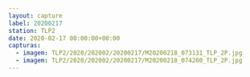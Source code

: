 ```yaml
---
layout: capture
label: 20200217
station: TLP2
date: 2020-02-17 00:00:00+00:00
capturas:
  - imagem: TLP2/2020/202002/20200217/M20200218_073131_TLP_2P.jpg
  - imagem: TLP2/2020/202002/20200217/M20200218_074200_TLP_2P.jpg
---
```

